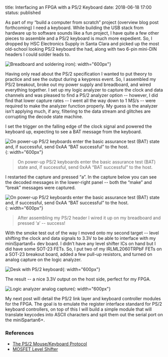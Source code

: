 title: Interfacing an FPGA with a PS/2 Keyboard
date: 2018-06-18 17:00
status: published

As part of my “build a computer from scratch” project (overview blog post forthcoming) I need a keyboard. While building the USB stack from hardware up to software sounds like a fun project, I have quite a few other pieces to assemble and a PS/2 keyboard is much more expedient. So, I dropped by HSC Electronics Supply in Santa Clara and picked up the most old-school looking PS/2 keyboard the had, along with two 6-pin mini-DIN headers I could solder leads to.

![Breadboard and soldering iron]({static}/images/0-desk.jpg){: width="600px"}

Having only read about the PS/2 specification I wanted to put theory to practice and see the output during a keypress event. So, I assembled my PS/2 breakout, broke out my power supply and breadboard, and wired everything together. I set up my logic analyzer to capture the clock and data channels and was pleased to find a PS/2 analyzer option -- however, I did find that lower capture rates -- I went all the way down to 1 MS/s -- were required to make the analyzer function properly. My guess is the analyzer isn’t applying much, if any, filtering to the data stream and glitches are corrupting the decode state machine.

I set the trigger on the falling edge of the clock signal and powered the keyboard up, expecting to see a BAT message from the keyboard.

![On power-up PS/2 keyboards enter the basic assurance test (BAT) state and, if successful, send 0xAA “BAT successful” to the host.]({static}/images/0-logic-0.png){: width="600px"}

> On power-up PS/2 keyboards enter the basic assurance test (BAT) state and, if successful, send 0xAA “BAT successful” to the host.

I restarted the capture and pressed “a”. In the capture below you can see the decoded messages in the lower-right panel -- both the “make” and “break” messages were captured.

![On power-up PS/2 keyboards enter the basic assurance test (BAT) state and, if successful, send 0xAA “BAT successful” to the host.]({static}/images/0-logic-1.png){: width="600px"}

> After assembling my PS/2 header I wired it up on my breadboard and pressed ‘a’ -- success!

With the smoke test out of the way I moved onto my second target -- level shifting the clock and data signals to 3.3V to be able to interface with my miniSpartan6+ dev board. I didn’t have any level shifter ICs on hand but I did have some SOT-23 FETs. So, I put two of my IRLML2060TRPbF FETs on a SOT-23 breakout board, added a few pull-up resistors, and turned on analog capture on the logic analyzer.

![Desk with PS/2 keyboard]({static}/images/0-desk-1.jpg){: width="600px"}

The result -- a nice 3.3V output on the host side, perfect for my FPGA.

![Logic analyzer analog capture]({static}/images/0-logic-2.png){: width="600px"}

My next post will detail the PS/2 link layer and keyboard controller modules for the FPGA. The goal is to emulate the register interface standard for PS/2 keyboard controllers, on top of this I will build a simple module that will translate keycodes into ASCII characters and spit them out the serial port on the miniSpartan6+.

### References

- [The PS/2 Mouse/Keyboard Protocol](https://www.avrfreaks.net/sites/default/files/PS2%20Keyboard.pdf)
- [MOSFET Level Shifter](http://www.hobbytronics.co.uk/mosfet-voltage-level-converter)
